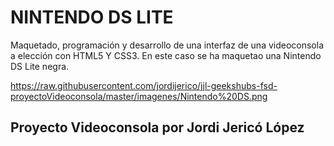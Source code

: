 # NINTENDO DS LITE

Maquetado, programación y desarrollo de una interfaz de una videoconsola a elección con HTML5 Y CSS3. En este caso se ha maquetao una Nintendo DS Lite negra.


https://raw.githubusercontent.com/jordijerico/jjl-geekshubs-fsd-proyectoVideoconsola/master/imagenes/Nintendo%20DS.png






## Proyecto Videoconsola por Jordi Jericó López

